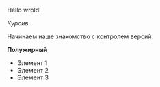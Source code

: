 Hello wrold!

*Курсив.*

Начинаем наше знакомство с контролем версий.
 
**Полужирный**

* Элемент 1
* Элемент 2
* Элемент 3 